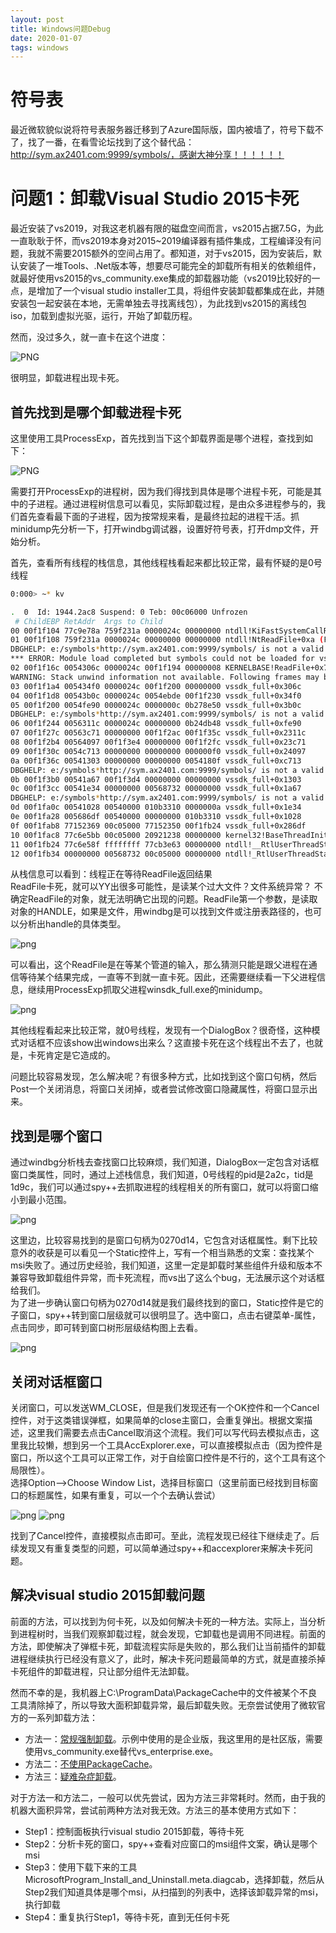 ```yaml
---
layout: post
title: Windows问题Debug
date: 2020-01-07
tags: windows
---
```



# 符号表

最近微软貌似说将符号表服务器迁移到了Azure国际版，国内被墙了，符号下载不了，找了一番，在看雪论坛找到了这个替代品：http://sym.ax2401.com:9999/symbols/，感谢大神分享！！！！！！

# 问题1：卸载Visual Studio 2015卡死

最近安装了vs2019，对我这老机器有限的磁盘空间而言，vs2015占据7.5G，为此一直耿耿于怀，而vs2019本身对2015~2019编译器有插件集成，工程编译没有问题，我就不需要2015额外的空间占用了。都知道，对于vs2015，因为安装后，默认安装了一堆Tools、.Net版本等，想要尽可能完全的卸载所有相关的依赖组件，就最好使用vs2015的vs_community.exe集成的卸载器功能（vs2019比较好的一点，是增加了一个visual studio installer工具，将组件安装卸载都集成在此，并随安装包一起安装在本地，无需单独去寻找离线包），为此找到vs2015的离线包iso，加载到虚拟光驱，运行，开始了卸载历程。  

然而，没过多久，就一直卡在这个进度：

![PNG](/images/post/windbg/vs2015_uninst_hung.png)

很明显，卸载进程出现卡死。  

## 首先找到是哪个卸载进程卡死

这里使用工具ProcessExp，首先找到当下这个卸载界面是哪个进程，查找到如下：

![PNG](/images/post/windbg/vs2015_uninst_hung1.png)

需要打开ProcessExp的进程树，因为我们得找到具体是哪个进程卡死，可能是其中的子进程。通过进程树信息可以看见，实际卸载过程，是由众多进程参与的，我们首先查看最下面的子进程，因为按常规来看，是最终拉起的进程干活。抓minidump先分析一下，打开windbg调试器，设置好符号表，打开dmp文件，开始分析。  

首先，查看所有线程的栈信息，其他线程栈看起来都比较正常，最有怀疑的是0号线程

```bash
0:000> ~* kv

.  0  Id: 1944.2ac8 Suspend: 0 Teb: 00c06000 Unfrozen
 # ChildEBP RetAddr  Args to Child              
00 00f1f104 77c9e78a 759f231a 0000024c 00000000 ntdll!KiFastSystemCallRet (FPO: [0,0,0])
01 00f1f108 759f231a 0000024c 00000000 00000000 ntdll!NtReadFile+0xa (FPO: [9,0,0])
DBGHELP: e:/symbols*http://sym.ax2401.com:9999/symbols/ is not a valid store
*** ERROR: Module load completed but symbols could not be loaded for vssdk_full.exe
02 00f1f16c 0054306c 0000024c 00f1f194 00000008 KERNELBASE!ReadFile+0x7a (FPO: [Non-Fpo])
WARNING: Stack unwind information not available. Following frames may be wrong.
03 00f1f1a4 005434f0 0000024c 00f1f200 00000000 vssdk_full+0x306c
04 00f1f1d8 00543b0c 0000024c 0054ebde 00f1f230 vssdk_full+0x34f0
05 00f1f200 0054fe90 0000024c 0000000c 0b278e50 vssdk_full+0x3b0c
DBGHELP: e:/symbols*http://sym.ax2401.com:9999/symbols/ is not a valid store
06 00f1f244 0056311c 0000024c 00000000 0b24db48 vssdk_full+0xfe90
07 00f1f27c 00563c71 00000000 00f1f2ac 00f1f35c vssdk_full+0x2311c
08 00f1f2b4 00564097 00f1f3e4 00000000 00f1f2fc vssdk_full+0x23c71
09 00f1f30c 0054c713 00000000 00000000 000000f0 vssdk_full+0x24097
0a 00f1f36c 00541303 00000000 00000000 0054180f vssdk_full+0xc713
DBGHELP: e:/symbols*http://sym.ax2401.com:9999/symbols/ is not a valid store
0b 00f1f3b0 00541a67 00f1f3d4 00000000 00000000 vssdk_full+0x1303
0c 00f1f3cc 00541e34 00000000 00568732 00000000 vssdk_full+0x1a67
DBGHELP: e:/symbols*http://sym.ax2401.com:9999/symbols/ is not a valid store
0d 00f1fa0c 00541028 00540000 010b3310 0000000a vssdk_full+0x1e34
0e 00f1fa28 005686df 00540000 00000000 010b3310 vssdk_full+0x1028
0f 00f1fab8 77152369 00c05000 77152350 00f1fb24 vssdk_full+0x286df
10 00f1fac8 77c6e5bb 00c05000 20921238 00000000 kernel32!BaseThreadInitThunk+0x19 (FPO: [Non-Fpo])
11 00f1fb24 77c6e58f ffffffff 77cb3e63 00000000 ntdll!__RtlUserThreadStart+0x2b (FPO: [Non-Fpo])
12 00f1fb34 00000000 00568732 00c05000 00000000 ntdll!_RtlUserThreadStart+0x1b (FPO: [Non-Fpo])

```

从栈信息可以看到：线程正在等待ReadFile返回结果  
ReadFile卡死，就可以YY出很多可能性，是读某个过大文件？文件系统异常？
不确定ReadFile的对象，就无法明确它出现的问题。ReadFile第一个参数，是读取对象的HANDLE，如果是文件，用windbg是可以找到文件或注册表路径的，也可以分析出handle的具体类型。  

![png](/images/post/windbg/vs2015_uninst_hung2.png)

可以看出，这个ReadFile是在等某个管道的输入，那么猜测只能是跟父进程在通信等待某个结果完成，一直等不到就一直卡死。因此，还需要继续看一下父进程信息，继续用ProcessExp抓取父进程winsdk_full.exe的minidump。  

![png](/images/post/windbg/vs2015_uninst_hung3.png)

其他线程看起来比较正常，就0号线程，发现有一个DialogBox？很奇怪，这种模式对话框不应该show出windows出来么？这直接卡死在这个线程出不去了，也就是，卡死肯定是它造成的。  

问题比较容易发现，怎么解决呢？有很多种方式，比如找到这个窗口句柄，然后Post一个关闭消息，将窗口关闭掉，或者尝试修改窗口隐藏属性，将窗口显示出来。  

## 找到是哪个窗口

通过windbg分析栈去查找窗口比较麻烦，我们知道，DialogBox一定包含对话框窗口类属性，同时，通过上述栈信息，我们知道，0号线程的pid是2a2c，tid是1d9c，我们可以通过spy++去抓取进程的线程相关的所有窗口，就可以将窗口缩小到最小范围。  

![png](/images/post/windbg/vs2015_uninst_hung4.png)

这里边，比较容易找到的是窗口句柄为0270d14，它包含对话框属性。剩下比较意外的收获是可以看见一个Static控件上，写有一个相当熟悉的文案：查找某个msi失败了。通过历史经验，我们知道，这里一定是卸载时某些组件升级和版本不兼容导致卸载组件异常，而卡死流程，而vs出了这么个bug，无法展示这个对话框给我们。  
为了进一步确认窗口句柄为0270d14就是我们最终找到的窗口，Static控件是它的子窗口，spy++转到窗口层级就可以很明显了。选中窗口，点击右键菜单-属性，点击同步，即可转到窗口树形层级结构图上去看。  

![png](/images/post/windbg/vs2015_uninst_hung5.png)

## 关闭对话框窗口

关闭窗口，可以发送WM_CLOSE，但是我们发现还有一个OK控件和一个Cancel控件，对于这类错误弹框，如果简单的close主窗口，会重复弹出。根据文案描述，这里我们需要去点击Cancel取消这个流程。我们可以写代码去模拟点击，这里我比较懒，想到另一个工具AccExplorer.exe，可以直接模拟点击（因为控件是窗口，所以这个工具可以正常工作，对于自绘窗口控件是不行的，这个工具有这个局限性）。  
选择Option-->Choose Window List，选择目标窗口（这里前面已经找到目标窗口的标题属性，如果有重复，可以一个个去确认尝试）

![png](/images/post/windbg/vs2015_uninst_hung6.png)
![png](/images/post/windbg/vs2015_uninst_hung7.png)

找到了Cancel控件，直接模拟点击即可。至此，流程发现已经往下继续走了。后续发现又有重复类型的问题，可以简单通过spy++和accexplorer来解决卡死问题。

## 解决visual studio 2015卸载问题

前面的方法，可以找到为何卡死，以及如何解决卡死的一种方法。实际上，当分析到进程树时，当我们观察卸载过程，就会发现，它卸载也是调用不同进程。前面的方法，即使解决了弹框卡死，卸载流程实际是失败的，那么我们让当前插件的卸载进程继续执行已经没有意义了，此时，解决卡死问题最简单的方式，就是直接杀掉卡死组件的卸载进程，只让部分组件无法卸载。  

然而不幸的是，我机器上C:\ProgramData\PackageCache中的文件被某个不良工具清除掉了，所以导致大面积卸载异常，最后卸载失败。无奈尝试使用了微软官方的一系列卸载方法：

- 方法一：[常规强制卸载](https://visualstudio.microsoft.com/zh-hans/vs/support/vs2015/uninstall-visual-studio-2015/)。示例中使用的是企业版，我这里用的是社区版，需要使用vs_community.exe替代vs_enterprise.exe。
- 方法二：[不使用PackageCache](https://devblogs.microsoft.com/setup/moving-or-disabling-the-package-cache-for-visual-studio-2017/)。
- 方法三：[疑难杂症卸载](https://support.microsoft.com/en-us/help/17588/windows-fix-problems-that-block-programs-being-installed-or-removed)。

对于方法一和方法二，一般可以优先尝试，因为方法三非常耗时。然而，由于我的机器大面积异常，尝试前两种方法对我无效。方法三的基本使用方式如下：

- Step1：控制面板执行visual studio 2015卸载，等待卡死
- Step2：分析卡死的窗口，spy++查看对应窗口的msi组件文案，确认是哪个msi
- Step3：使用下载下来的工具MicrosoftProgram_Install_and_Uninstall.meta.diagcab，选择卸载，然后从Step2我们知道具体是哪个msi，从扫描到的列表中，选择该卸载异常的msi，执行卸载
- Step4：重复执行Step1，等待卡死，直到无任何卡死
